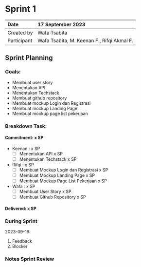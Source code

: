# Sprint 1


|Date|17 September 2023|
| :- | :- |
|Created by|Wafa Tsabita|
|Participant|Wafa Tsabita, M. Keenan F., Rifqi Akmal F.|
## Sprint Planning
### Goals:
- Membuat user story
- Menentukan API
- Menentukan Techstack
- Membuat github repository
- Membuat mockup Login dan Registrasi
- Membuat mockup Landing Page
- Membuat mockup page list pekerjaan

### Breakdown Task:
#### Commitment: x SP
- Keenan : x SP
  - [ ] Menentukan API x SP
  - [ ] Menentukan Techstack x SP
- Rifqi : x SP
  - [ ] Membuat Mockup Login dan Registrasi x SP
  - [ ] Membuat Mockup Landing Page x SP
  - [ ] Membuat Mockup Page List Pekerjaan x SP
- Wafa : x SP
  - [ ] Membuat User Story x SP
  - [ ] Membuat Github Repository x SP

#### Delivered:	 x SP
### During Sprint
2023-09-19:

1. Feedback
1. Blocker
### Notes Sprint Review
